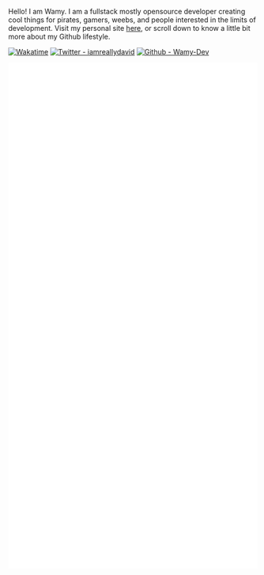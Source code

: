 Hello! I am Wamy. I am a fullstack mostly opensource developer creating cool things for pirates, gamers, weebs, and people interested in the limits of development. Visit my personal site [here](https://homeonacloud.com), or scroll down to know a little bit more about my Github lifestyle.

[![Wakatime](https://wakatime.com/badge/user/3a9ae8f2-3026-4496-9f59-b060faa8d199.svg)](https://wakatime.com/@3a9ae8f2-3026-4496-9f59-b060faa8d199)
[![Twitter - iamreallydavid](https://img.shields.io/badge/Twitter-iamreallydavid-1DA1F2)](https://twitter.com/iamreallydavid)
[![Github - Wamy-Dev](https://img.shields.io/badge/Github-Wamy--Dev-171515)](https://github.com/wamy-dev)

![Metrics](/github-metrics.svg)
